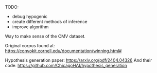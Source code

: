 TODO:
 - debug hypogenic
 - create different methods of inference
 - improve algorithm


Way to make sense of the CMV dataset.

Original corpus found at: https://convokit.cornell.edu/documentation/winning.html#

Hypothesis generation paper: https://arxiv.org/pdf/2404.04326
And their code: https://github.com/ChicagoHAI/hypothesis_generation
